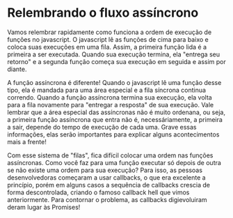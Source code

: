 # Relembrando o fluxo assíncrono
Vamos relembrar rapidamente como funciona a ordem de execução de funções no javascript. O javascript lê as funções de cima para baixo e coloca suas execuções em uma fila. Assim, a primeira função lida é a primeira a ser executada. Quando sua execução termina, ela "entrega seu retorno" e a segunda função começa sua execução em seguida e assim por diante.

A função assíncrona é diferente! Quando o javascript lê uma função desse tipo, ela é mandada para uma área especial e a fila síncrona continua correndo. Quando a função assíncrona termina sua execução, ela volta para a fila novamente para "entregar a resposta" de sua execução. Vale lembrar que a área especial das assíncronas não é muito ordenana, ou seja, a primeira função assíncrona que entra não é, necessáriamente, a primeira a sair, depende do tempo de execução de cada uma. Grave essas informações, elas serão importantes para explicar alguns acontecimentos mais a frente!

Com esse sistema de "filas", fica difícil colocar uma ordem nas funções assíncronas. Como você faz para uma função executar só depois de outra se não existe uma ordem para sua execução? Para isso, as pessoas desenvolvedoras começaram a usar callbacks, o que era excelente a princípio, porém em alguns casos a sequência de callbacks crescia de forma descontrolada, criando o famoso callback hell que vimos anteriormente. Para contornar o problema, as callbacks digievoluiram deram lugar às Promises!